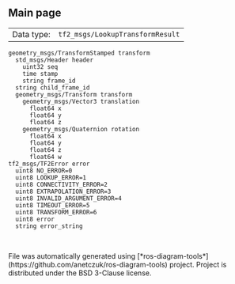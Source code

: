 <!--
File was automatically generated using 'ros-diagram-tools' project.
Project is distributed under the BSD 3-Clause license.
-->

## Main page

|     |     |
| --- | --- |
| Data type: | `tf2_msgs/LookupTransformResult` |

```
geometry_msgs/TransformStamped transform
  std_msgs/Header header
    uint32 seq
    time stamp
    string frame_id
  string child_frame_id
  geometry_msgs/Transform transform
    geometry_msgs/Vector3 translation
      float64 x
      float64 y
      float64 z
    geometry_msgs/Quaternion rotation
      float64 x
      float64 y
      float64 z
      float64 w
tf2_msgs/TF2Error error
  uint8 NO_ERROR=0
  uint8 LOOKUP_ERROR=1
  uint8 CONNECTIVITY_ERROR=2
  uint8 EXTRAPOLATION_ERROR=3
  uint8 INVALID_ARGUMENT_ERROR=4
  uint8 TIMEOUT_ERROR=5
  uint8 TRANSFORM_ERROR=6
  uint8 error
  string error_string


```


</br>
File was automatically generated using [*ros-diagram-tools*](https://github.com/anetczuk/ros-diagram-tools) project.
Project is distributed under the BSD 3-Clause license.
